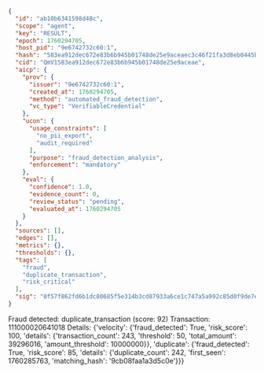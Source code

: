 ```json
{
  "id": "ab10b6341598d48c",
  "scope": "agent",
  "key": "RESULT",
  "epoch": 1760294705,
  "host_pid": "9e6742732c60:1",
  "hash": "583ea912dec672e83b6b945b01748de25e9aceaec3c46f21fa3d8eb0445b2483",
  "cid": "QmV1583ea912dec672e83b6b945b01748de25e9aceae",
  "aicp": {
    "prov": {
      "issuer": "9e6742732c60:1",
      "created_at": 1760294705,
      "method": "automated_fraud_detection",
      "vc_type": "VerifiableCredential"
    },
    "ucon": {
      "usage_constraints": [
        "no_pii_export",
        "audit_required"
      ],
      "purpose": "fraud_detection_analysis",
      "enforcement": "mandatory"
    },
    "eval": {
      "confidence": 1.0,
      "evidence_count": 0,
      "review_status": "pending",
      "evaluated_at": 1760294705
    }
  },
  "sources": [],
  "edges": [],
  "metrics": {},
  "thresholds": {},
  "tags": [
    "fraud",
    "duplicate_transaction",
    "risk_critical"
  ],
  "sig": "0f57f862fd6b1dc80685f5e314b3cd87933a6ce1c747a5a992c85d0f9de7ed53"
}
```

Fraud detected: duplicate_transaction (score: 92)
Transaction: 111000020641018
Details: {'velocity': {'fraud_detected': True, 'risk_score': 100, 'details': {'transaction_count': 243, 'threshold': 50, 'total_amount': 39296016, 'amount_threshold': 10000000}}, 'duplicate': {'fraud_detected': True, 'risk_score': 85, 'details': {'duplicate_count': 242, 'first_seen': 1760285763, 'matching_hash': '9cb08faa1a3d5c0e'}}}